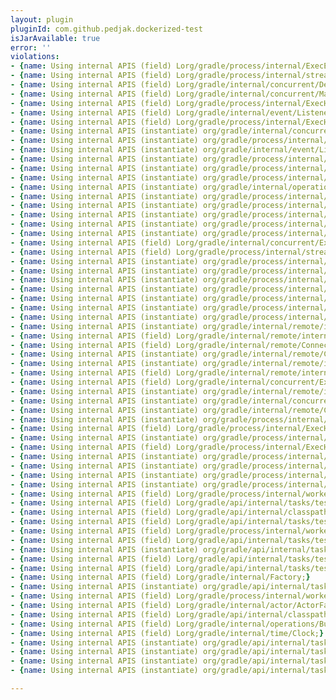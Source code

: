 ```yaml
---
layout: plugin
pluginId: com.github.pedjak.dockerized-test
isJarAvailable: true
error: ''
violations:
- {name: Using internal APIS (field) Lorg/gradle/process/internal/ExecException;}
- {name: Using internal APIS (field) Lorg/gradle/process/internal/streams/StreamsHandler;}
- {name: Using internal APIS (field) Lorg/gradle/internal/concurrent/DefaultExecutorFactory;}
- {name: Using internal APIS (field) Lorg/gradle/internal/concurrent/ManagedExecutor;}
- {name: Using internal APIS (field) Lorg/gradle/process/internal/ExecHandleState;}
- {name: Using internal APIS (field) Lorg/gradle/internal/event/ListenerBroadcast;}
- {name: Using internal APIS (field) Lorg/gradle/process/internal/ExecHandleShutdownHookAction;}
- {name: Using internal APIS (instantiate) org/gradle/internal/concurrent/DefaultExecutorFactory}
- {name: Using internal APIS (instantiate) org/gradle/process/internal/ExecHandleShutdownHookAction}
- {name: Using internal APIS (instantiate) org/gradle/internal/event/ListenerBroadcast}
- {name: Using internal APIS (instantiate) org/gradle/process/internal/ExecHandleListener}
- {name: Using internal APIS (instantiate) org/gradle/process/internal/ExecException}
- {name: Using internal APIS (instantiate) org/gradle/process/internal/ExecHandleState}
- {name: Using internal APIS (instantiate) org/gradle/internal/operations/BuildOperationIdentifierPreservingRunnable}
- {name: Using internal APIS (instantiate) org/gradle/process/internal/ExecHandleState}
- {name: Using internal APIS (instantiate) org/gradle/process/internal/ExecHandleState}
- {name: Using internal APIS (instantiate) org/gradle/process/internal/ExecHandleState}
- {name: Using internal APIS (instantiate) org/gradle/process/internal/ExecHandleState}
- {name: Using internal APIS (instantiate) org/gradle/process/internal/ExecHandleListener}
- {name: Using internal APIS (field) Lorg/gradle/internal/concurrent/ExecutorFactory;}
- {name: Using internal APIS (field) Lorg/gradle/process/internal/streams/StreamsHandler;}
- {name: Using internal APIS (instantiate) org/gradle/process/internal/streams/StreamsHandler}
- {name: Using internal APIS (instantiate) org/gradle/process/internal/streams/StreamsHandler}
- {name: Using internal APIS (instantiate) org/gradle/process/internal/ExecHandle}
- {name: Using internal APIS (instantiate) org/gradle/process/internal/ExecHandle}
- {name: Using internal APIS (instantiate) org/gradle/process/internal/AbstractExecHandleBuilder}
- {name: Using internal APIS (instantiate) org/gradle/process/internal/AbstractExecHandleBuilder}
- {name: Using internal APIS (instantiate) org/gradle/process/internal/AbstractExecHandleBuilder}
- {name: Using internal APIS (instantiate) org/gradle/internal/remote/internal/ConnectCompletion}
- {name: Using internal APIS (field) Lorg/gradle/internal/remote/internal/inet/MultiChoiceAddress;}
- {name: Using internal APIS (field) Lorg/gradle/internal/remote/ConnectionAcceptor;}
- {name: Using internal APIS (instantiate) org/gradle/internal/remote/ConnectionAcceptor}
- {name: Using internal APIS (instantiate) org/gradle/internal/remote/internal/inet/MultiChoiceAddress}
- {name: Using internal APIS (field) Lorg/gradle/internal/remote/internal/IncomingConnector;}
- {name: Using internal APIS (field) Lorg/gradle/internal/concurrent/ExecutorFactory;}
- {name: Using internal APIS (instantiate) org/gradle/internal/remote/internal/IncomingConnector}
- {name: Using internal APIS (instantiate) org/gradle/internal/concurrent/ExecutorFactory}
- {name: Using internal APIS (instantiate) org/gradle/internal/remote/ConnectionAcceptor}
- {name: Using internal APIS (instantiate) org/gradle/process/internal/JavaExecHandleFactory}
- {name: Using internal APIS (field) Lorg/gradle/process/internal/ExecHandleListener;}
- {name: Using internal APIS (instantiate) org/gradle/process/internal/ExecHandleListener}
- {name: Using internal APIS (field) Lorg/gradle/process/internal/ExecHandle;}
- {name: Using internal APIS (instantiate) org/gradle/process/internal/ExecHandle}
- {name: Using internal APIS (instantiate) org/gradle/process/internal/ExecHandle}
- {name: Using internal APIS (instantiate) org/gradle/process/internal/ExecHandleState}
- {name: Using internal APIS (instantiate) org/gradle/process/internal/ExecHandleState}
- {name: Using internal APIS (field) Lorg/gradle/process/internal/worker/WorkerProcessFactory;}
- {name: Using internal APIS (field) Lorg/gradle/api/internal/tasks/testing/WorkerTestClassProcessorFactory;}
- {name: Using internal APIS (field) Lorg/gradle/api/internal/classpath/ModuleRegistry;}
- {name: Using internal APIS (field) Lorg/gradle/api/internal/tasks/testing/worker/RemoteTestClassProcessor;}
- {name: Using internal APIS (field) Lorg/gradle/process/internal/worker/WorkerProcess;}
- {name: Using internal APIS (field) Lorg/gradle/api/internal/tasks/testing/TestResultProcessor;}
- {name: Using internal APIS (instantiate) org/gradle/api/internal/tasks/testing/worker/RemoteTestClassProcessor}
- {name: Using internal APIS (field) Lorg/gradle/api/internal/tasks/testing/WorkerTestClassProcessorFactory;}
- {name: Using internal APIS (field) Lorg/gradle/api/internal/tasks/testing/TestFramework;}
- {name: Using internal APIS (field) Lorg/gradle/internal/Factory;}
- {name: Using internal APIS (instantiate) org/gradle/api/internal/tasks/testing/processors/RestartEveryNTestClassProcessor}
- {name: Using internal APIS (field) Lorg/gradle/process/internal/worker/WorkerProcessFactory;}
- {name: Using internal APIS (field) Lorg/gradle/internal/actor/ActorFactory;}
- {name: Using internal APIS (field) Lorg/gradle/api/internal/classpath/ModuleRegistry;}
- {name: Using internal APIS (field) Lorg/gradle/internal/operations/BuildOperationExecutor;}
- {name: Using internal APIS (field) Lorg/gradle/internal/time/Clock;}
- {name: Using internal APIS (instantiate) org/gradle/api/internal/tasks/testing/processors/MaxNParallelTestClassProcessor}
- {name: Using internal APIS (instantiate) org/gradle/api/internal/tasks/testing/detection/DefaultTestClassScanner}
- {name: Using internal APIS (instantiate) org/gradle/api/internal/tasks/testing/detection/DefaultTestClassScanner}
- {name: Using internal APIS (instantiate) org/gradle/api/internal/tasks/testing/processors/TestMainAction}

---
```

